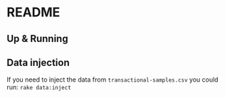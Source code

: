 # README

## Up & Running

## Data injection

If you need to inject the data from `transactional-samples.csv` you could run: `rake data:inject`
